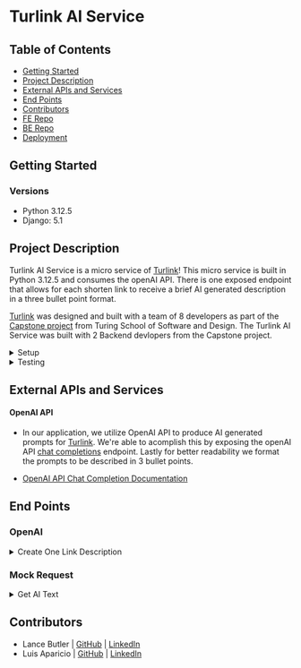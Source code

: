 # Turlink AI Service

## Table of Contents
- [Getting Started](#getting-started)
- [Project Description](#project-description)
- [External APIs and Services](#external-apis-and-services)
- [End Points](#end-points)
- [Contributors](#contributors)
- [FE Repo](https://github.com/turingschool/turlink-fe)
- [BE Repo](https://github.com/turingschool/turlink-be)
- [Deployment](https://nameless-garden-14218-de5663d17d61.herokuapp.com/)

## Getting Started
### Versions
- Python 3.12.5
- Django: 5.1

## Project Description

Turlink AI Service is a micro service of [Turlink](https://turlink-fe-da6763e5d8d6.herokuapp.com/)! This micro service is built in Python 3.12.5 and consumes the openAI API. There is one exposed endpoint that allows for each shorten link to receive a brief AI generated description in a three bullet point format.  

[Turlink](https://turlink-fe-da6763e5d8d6.herokuapp.com/) was designed and built with a team of 8 developers as part of the [Capstone project](https://mod4.turing.edu/projects/capstone/) from Turing School of Software and Design. The Turlink AI Service was built with 2 Backend devlopers from the Capstone project.

<details>
  <summary>Setup</summary>

  1. Fork and/or Clone this Repo from GitHub.

  2. In your terminal use `$ git clone git@github.com:turingschool/turlink-ai-service.git`.

  3. Create a virtual enviorment with `$ python -m venv myenv`

  4. Activate your virtual enviorment with `$ source myenv/bin/activate`

  5. Change into the cloned directory using `$ cd example`.

  6. In your virtual enviorment use `$ pip install django`.

  7. In your virtual enviorment use `$ pip install djangorestframework`.

  8. In your virtual enviorment use `$ pip install requests`.

</details>

<details>
  <summary>Testing</summary>

  Test using the terminal utilizing Unittest:

  `pip install unittest`
  ```bash
  $ python <follow directory path to test specific files>
  ```
</details>


## External APIs and Services
#### OpenAI API
  - In our application, we utilize OpenAI API to produce AI generated prompts for [Turlink](https://turlink-fe-da6763e5d8d6.herokuapp.com/). We're able to acomplish this by exposing the openAI API [chat completions](https://platform.openai.com/docs/api-reference/chat/create) endpoint. Lastly for better readability we format the prompts to be described in 3 bullet points.

  - [OpenAI API Chat Completion Documentation](https://platform.openai.com/docs/guides/chat-completions)


## End Points
### OpenAI
<details>
<summary> Create One Link Description </summary>

Request:

```http
POST /api/v1/openai
Content-Type: application/json
Accept: application/json
```

Body: 

```json
{
  "link": "www.example.com"
}
```

Response: `status: 201`

```json
{
  "data": {
    "link": "www.example.com",
    "summary": "1. example 1\n2. example 2\n3. example 3"
  }
}
```
</details>

### Mock Request
<details>
<summary> Get AI Text </summary>

Request:

```http
GET /api/v1/ping
Content-Type: application/json
Accept: application/json
```

Response: `status: 200`

```json
{
  "data": {
    "link": "www.example.com",
    "summary": "1. example 1\n2. example 2\n3. example 3"
  }
}
```
</details>

## Contributors

* Lance Butler | [GitHub](https://github.com/LJ9332) | [LinkedIn](https://www.linkedin.com/in/lance-butler-jr/)
* Luis Aparicio | [GitHub](https://github.com/LuisAparicio14) | [LinkedIn](https://www.linkedin.com/in/luis-aparicio14/)
